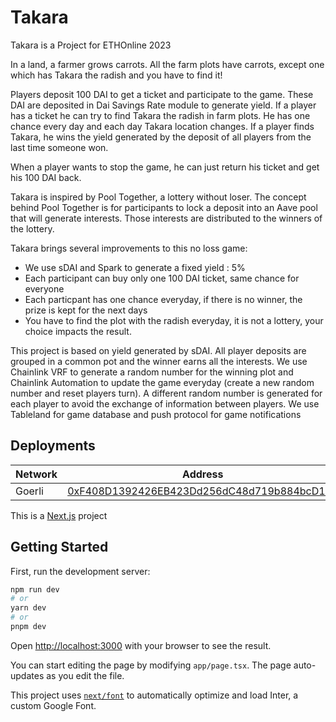 # Takara

Takara is a Project for ETHOnline 2023

In a land, a farmer grows carrots. All the farm plots have carrots, except one which has Takara the radish and you have to find it!

Players deposit 100 DAI to get a ticket and participate to the game. These DAI are deposited in Dai Savings Rate module to generate yield. If a player has a ticket he can try to find Takara the radish in farm plots. He has one chance every day and each day Takara location changes. If a player finds Takara, he wins the yield generated by the deposit of all players from the last time someone won.

When a player wants to stop the game, he can just return his ticket and get his 100 DAI back.

Takara is inspired by Pool Together, a lottery without loser. The concept behind Pool Together is for participants to lock a deposit into an Aave pool that will generate interests. Those interests are distributed to the winners of the lottery.

Takara brings several improvements to this no loss game:

- We use sDAI and Spark to generate a fixed yield : 5%
- Each participant can buy only one 100 DAI ticket, same chance for everyone
- Each particpant has one chance everyday, if there is no winner, the prize is kept for the next days
- You have to find the plot with the radish everyday, it is not a lottery, your choice impacts the result.

This project is based on yield generated by sDAI. All player deposits are grouped in a common pot and the winner earns all the interests. We use Chainlink VRF to generate a random number for the winning plot and Chainlink Automation to update the game everyday (create a new random number and reset players turn). A different random number is generated for each player to avoid the exchange of information between players. We use Tableland for game database and push protocol for game notifications

## Deployments

| Network | Address                                                                                                                           |
| ------- | --------------------------------------------------------------------------------------------------------------------------------- |
| Goerli  | [0xF408D1392426EB423Dd256dC48d719b884bcD161](https://goerli.etherscan.io/address/0xF408D1392426EB423Dd256dC48d719b884bcD161#code) |

This is a [Next.js](https://nextjs.org/) project

## Getting Started

First, run the development server:

```bash
npm run dev
# or
yarn dev
# or
pnpm dev
```

Open [http://localhost:3000](http://localhost:3000) with your browser to see the result.

You can start editing the page by modifying `app/page.tsx`. The page auto-updates as you edit the file.

This project uses [`next/font`](https://nextjs.org/docs/basic-features/font-optimization) to automatically optimize and load Inter, a custom Google Font.
